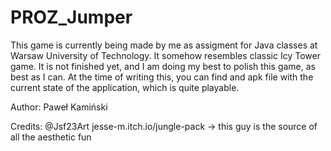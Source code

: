# PROZ_Jumper

This game is currently being made by me as assigment for Java classes at Warsaw University of Technology.
It somehow resembles classic Icy Tower game. It is not finished yet, and I am doing my best to polish this game,
as best as I can. At the time of writing this, you can find and apk file with the current state of the application,
which is quite playable.

Author: Paweł Kamiński

Credits: @Jsf23Art jesse-m.itch.io/jungle-pack -> this guy is the source of all the aesthetic fun
